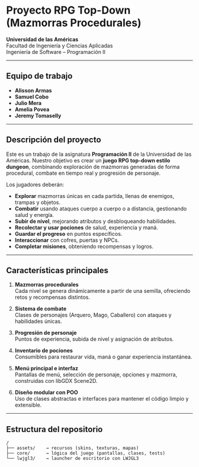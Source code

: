 # Proyecto RPG Top-Down (Mazmorras Procedurales)

**Universidad de las Américas**  
Facultad de Ingeniería y Ciencias Aplicadas  
Ingeniería de Software – Programación II

---

## Equipo de trabajo

- **Alisson Armas**  
- **Samuel Cobo**  
- **Julio Mera**  
- **Amelia Povea**  
- **Jeremy Tomaselly**

---

## Descripción del proyecto

Este es un trabajo de la asignatura **Programación II** de la Universidad de las Américas. Nuestro objetivo es crear un **juego RPG top-down estilo dungeon**, combinando exploración de mazmorras generadas de forma procedural, combate en tiempo real y progresión de personaje.

Los jugadores deberán:

- **Explorar** mazmorras únicas en cada partida, llenas de enemigos, trampas y objetos.  
- **Combatir** usando ataques cuerpo a cuerpo o a distancia, gestionando salud y energía.  
- **Subir de nivel**, mejorando atributos y desbloqueando habilidades.  
- **Recolectar y usar pociones** de salud, experiencia y maná.  
- **Guardar el progreso** en puntos específicos.  
- **Interaccionar** con cofres, puertas y NPCs.  
- **Completar misiones**, obteniendo recompensas y logros.

---

## Características principales

1. **Mazmorras procedurales**  
   Cada nivel se genera dinámicamente a partir de una semilla, ofreciendo retos y recompensas distintos.

2. **Sistema de combate**  
   Clases de personajes (Arquero, Mago, Caballero) con ataques y habilidades únicas.  

3. **Progresión de personaje**  
   Puntos de experiencia, subida de nivel y asignación de atributos.  

4. **Inventario de pociones**  
   Consumibles para restaurar vida, maná o ganar experiencia instantánea.  

5. **Menú principal e interfaz**  
   Pantallas de menú, selección de personaje, opciones y mazmorra, construidas con libGDX Scene2D.  

6. **Diseño modular con POO**  
   Uso de clases abstractas e interfaces para mantener el código limpio y extensible.

---

## Estructura del repositorio

```
/
├── assets/    → recursos (skins, texturas, mapas)
├── core/      → lógica del juego (pantallas, clases, tests)
└── lwjgl3/    → launcher de escritorio con LWJGL3
```


